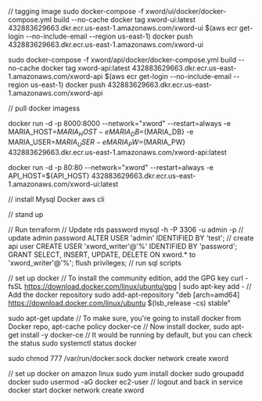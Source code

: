 // tagging image
sudo docker-compose -f xword/ui/docker/docker-compose.yml build --no-cache
docker tag xword-ui:latest 432883629663.dkr.ecr.us-east-1.amazonaws.com/xword-ui
$(aws ecr get-login --no-include-email --region us-east-1)
docker push 432883629663.dkr.ecr.us-east-1.amazonaws.com/xword-ui

sudo docker-compose -f xword/api/docker/docker-compose.yml build --no-cache
docker tag xword-api:latest 432883629663.dkr.ecr.us-east-1.amazonaws.com/xword-api
$(aws ecr get-login --no-include-email --region us-east-1)
docker push 432883629663.dkr.ecr.us-east-1.amazonaws.com/xword-api


// pull docker imagess


docker run -d -p 8000:8000 --network="xword" --restart=always -e MARIA_HOST=${MARIA_HOST} -e MARIA_DB=${MARIA_DB} -e MARIA_USER=${MARIA_USER} -e MARIA_PW=${MARIA_PW} 432883629663.dkr.ecr.us-east-1.amazonaws.com/xword-api:latest


docker run -d -p 80:80 --network="xword" --restart=always  -e API_HOST=${API_HOST} 432883629663.dkr.ecr.us-east-1.amazonaws.com/xword-ui:latest



// install
Mysql
Docker
aws cli

// stand up

// Run terraform
// Update rds password
mysql -h <db host> -P 3306 -u admin -p 
// update admin password
ALTER USER  'admin' IDENTIFIED BY 'test';
// create api user
CREATE USER 'xword_writer'@'%' IDENTIFIED BY 'password';
GRANT SELECT, INSERT, UPDATE, DELETE ON xword.* to 'xword_writer'@'%';
flush privileges;
// run sql scripts



// set up docker
// To install the community edition, add the GPG key
curl -fsSL https://download.docker.com/linux/ubuntu/gpg | sudo apt-key add -
// Add the docker repository
sudo add-apt-repository "deb [arch=amd64] https://download.docker.com/linux/ubuntu $(lsb_release -cs) stable"

sudo apt-get update
// To make sure, you're going to install docker from Docker repo,
apt-cache policy docker-ce
// Now install docker,
sudo apt-get install -y docker-ce
// It would be running by default, but you can check the status
sudo systemctl status docker


sudo chmod 777 /var/run/docker.sock
docker network create xword


// set up docker on amazon linux
sudo yum install docker
sudo groupadd docker
sudo usermod -aG docker ec2-user
// logout and back in
service docker start
docker network create xword